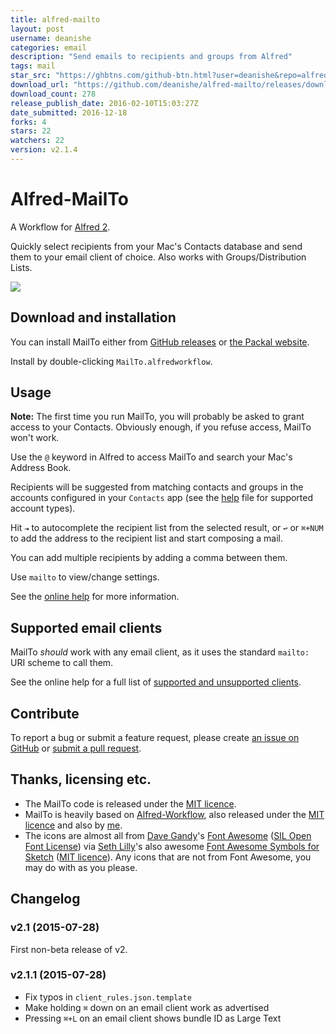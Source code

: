 ```yaml
---
title: alfred-mailto
layout: post
username: deanishe
categories: email
description: "Send emails to recipients and groups from Alfred"
tags: mail
star_src: "https://ghbtns.com/github-btn.html?user=deanishe&repo=alfred-mailto&type=star&count=true"
download_url: "https://github.com/deanishe/alfred-mailto/releases/download/v2.1.4/MailTo-2.1.4.alfredworkflow"
download_count: 278
release_publish_date: 2016-02-10T15:03:27Z
date_submitted: 2016-12-18
forks: 4
stars: 22
watchers: 22
version: v2.1.4
---
```

Alfred-MailTo
=============

A Workflow for [Alfred 2][alfred].

Quickly select recipients from your Mac's Contacts database and send them to your email client of choice. Also works with Groups/Distribution Lists.

![][demo]


## Download and installation ##

You can install MailTo either from [GitHub releases][github-releases] or [the Packal website][packal-page].

Install by double-clicking `MailTo.alfredworkflow`.


## Usage ##

**Note:** The first time you run MailTo, you will probably be asked to grant access to your Contacts. Obviously enough, if you refuse access, MailTo won't work.

Use the `@` keyword in Alfred to access MailTo and search your Mac's Address Book.

Recipients will be suggested from matching contacts and groups in the
accounts configured in your `Contacts` app (see the [help][help] file for supported account types).

Hit `⇥` to autocomplete the recipient list from the selected result, or `↩` or `⌘+NUM` to add the address to the recipient list and start composing a mail.

You can add multiple recipients by adding a comma between them.

Use `mailto` to view/change settings.

See the [online help][help] for more information.


## Supported email clients ##

MailTo *should* work with any email client, as it uses the standard `mailto:` URI scheme to call them.

See the online help for a full list of
[supported and unsupported clients][help-supported-clients].


## Contribute ##

To report a bug or submit a feature request, please create
[an issue on GitHub][github-issues] or [submit a pull request][github-pulls].


## Thanks, licensing etc. ##

- The MailTo code is released under the [MIT licence][mit-licence].
- MailTo is heavily based on [Alfred-Workflow][alfred-workflow], also
  released under the [MIT licence][mit-licence] and also by [me][deanishe].
- The icons are almost all from [Dave Gandy][dave-gandy]'s
  [Font Awesome][font-awesome] ([SIL Open Font License][sil-licence]) via [Seth Lilly][seth-lilly]'s also awesome [Font Awesome Symbols for Sketch][font-awesome-sketch] ([MIT licence][mit-licence]). Any icons that are not from Font Awesome, you may do with as you please.


## Changelog ##


### v2.1 (2015-07-28) ###

First non-beta release of v2.


### v2.1.1 (2015-07-28) ###

- Fix typos in `client_rules.json.template`
- Make holding `⌘` down on an email client work as advertised
- Pressing `⌘+L` on an email client shows bundle ID as Large Text


[alfred-workflow]: https://github.com/deanishe/alfred-workflow/
[alfred]: http://www.alfredapp.com/
[dave-gandy]: http://twitter.com/davegandy
[deanishe]: http://twitter.com/deanishe
[demo]: https://github.com/deanishe/alfred-mailto/raw/master/docs/demo.gif
[font-awesome-sketch]: https://github.com/sethlilly/Font-Awesome-Symbols-for-Sketch
[font-awesome]: http://fortawesome.github.io/Font-Awesome/
[github-issues]: https://github.com/deanishe/alfred-mailto/issues
[github-pulls]: https://github.com/deanishe/alfred-mailto/pulls
[github-releases]: https://github.com/deanishe/alfred-mailto/releases/latest
[help-supported-clients]: http://www.deanishe.net/alfred-mailto/#supportedemailclients
[help]: http://www.deanishe.net/alfred-mailto/
[mit-licence]: http://opensource.org/licenses/MIT
[packal-page]: http://www.packal.org/workflow/mailto
[packal-updater]: http://www.packal.org/workflow/packal-updater
[seth-lilly]: http://twitter.com/sethlilly
[sil-licence]: http://scripts.sil.org/OFL